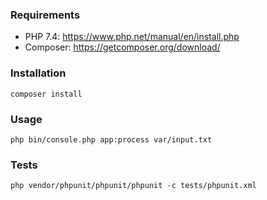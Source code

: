### Requirements
- PHP 7.4: https://www.php.net/manual/en/install.php
- Composer: https://getcomposer.org/download/

### Installation

`composer install`

### Usage

`php bin/console.php app:process var/input.txt`

### Tests

`php vendor/phpunit/phpunit/phpunit -c tests/phpunit.xml`
